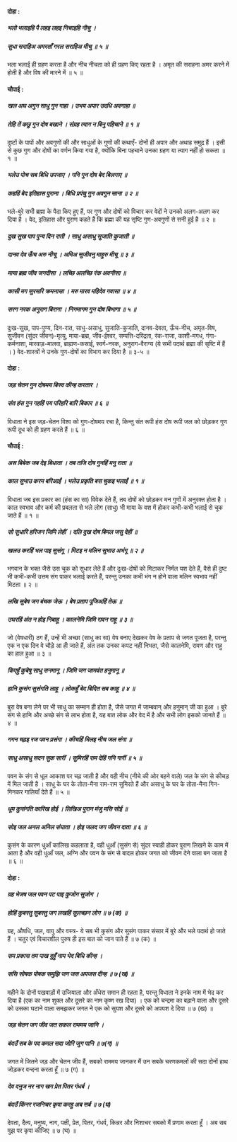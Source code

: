 #### दोहा :

##### भलो भलाइहि पै लहइ लहइ निचाइहि नीचु ।
##### सुधा सराहिअ अमरताँ गरल सराहिअ मीचु ॥ ५ ॥

भला भलाई ही ग्रहण करता है और नीच नीचता को ही ग्रहण किए रहता है । अमृत की सराहना अमर करने में होती है और विष की मारने में ॥ ५ ॥

#### चौपाई :

##### खल अघ अगुन साधु गुन गाहा । उभय अपार उदधि अवगाहा ॥
##### तेहि तें कछु गुन दोष बखाने । संग्रह त्याग न बिनु पहिचाने ॥ १ ॥

दुष्टों के पापों और अवगुणों की और साधुओं के गुणों की कथाएँ- दोनों ही अपार और अथाह समुद्र हैं । इसी से कुछ गुण और दोषों का वर्णन किया गया है, क्योंकि बिना पहचाने उनका ग्रहण या त्याग नहीं हो सकता ॥ १ ॥

##### भलेउ पोच सब बिधि उपजाए । गनि गुन दोष बेद बिलगाए ॥
##### कहहिं बेद इतिहास पुराना । बिधि प्रपंचु गुन अवगुन साना ॥ २ ॥

भले-बुरे सभी ब्रह्मा के पैदा किए हुए हैं, पर गुण और दोषों को विचार कर वेदों ने उनको अलग-अलग कर दिया है । वेद, इतिहास और पुराण कहते हैं कि ब्रह्मा की यह सृष्टि गुण-अवगुणों से सनी हुई है ॥ २ ॥

##### दुख सुख पाप पुन्य दिन राती । साधु असाधु सुजाति कुजाती ॥
##### दानव देव ऊँच अरु नीचू । अमिअ सुजीवनु माहुरु मीचू ॥ ३ ॥
##### माया ब्रह्म जीव जगदीसा । लच्छि अलच्छि रंक अवनीसा ॥
##### कासी मग सुरसरि क्रमनासा । मरु मारव महिदेव गवासा ॥ ४ ॥
##### सरग नरक अनुराग बिरागा । निगमागम गुन दोष बिभागा ॥ ५ ॥

दुःख-सुख, पाप-पुण्य, दिन-रात, साधु-असाधु, सुजाति-कुजाति, दानव-देवता, ऊँच-नीच, अमृत-विष, सुजीवन (सुंदर जीवन)-मृत्यु, माया-ब्रह्म, जीव-ईश्वर, सम्पत्ति-दरिद्रता, रंक-राजा, काशी-मगध, गंगा-कर्मनाशा, मारवाड़-मालवा, ब्राह्मण-कसाई, स्वर्ग-नरक, अनुराग-वैराग्य (ये सभी पदार्थ ब्रह्मा की सृष्टि में हैं । ) वेद-शास्त्रों ने उनके गुण-दोषों का विभाग कर दिया है ॥ ३-५ ॥

#### दोहा :

##### जड़ चेतन गुन दोषमय बिस्व कीन्ह करतार ।
##### संत हंस गुन गहहिं पय परिहरि बारि बिकार ॥ ६ ॥

विधाता ने इस जड़-चेतन विश्व को गुण-दोषमय रचा है, किन्तु संत रूपी हंस दोष रूपी जल को छोड़कर गुण रूपी दूध को ही ग्रहण करते हैं ॥ ६ ॥

#### चौपाई :

##### अस बिबेक जब देइ बिधाता । तब तजि दोष गुनहिं मनु राता ॥
##### काल सुभाउ करम बरिआईं । भलेउ प्रकृति बस चुकइ भलाईं ॥ १ ॥

विधाता जब इस प्रकार का (हंस का सा) विवेक देते हैं, तब दोषों को छोड़कर मन गुणों में अनुरक्त होता है । काल स्वभाव और कर्म की प्रबलता से भले लोग (साधु) भी माया के वश में होकर कभी-कभी भलाई से चूक जाते हैं ॥ १ ॥

##### सो सुधारि हरिजन जिमि लेहीं । दलि दुख दोष बिमल जसु देहीं ॥
##### खलउ करहिं भल पाइ सुसंगू । मिटइ न मलिन सुभाउ अभंगू ॥ २ ॥

भगवान के भक्त जैसे उस चूक को सुधार लेते हैं और दुःख-दोषों को मिटाकर निर्मल यश देते हैं, वैसे ही दुष्ट भी कभी-कभी उत्तम संग पाकर भलाई करते हैं, परन्तु उनका कभी भंग न होने वाला मलिन स्वभाव नहीं मिटता ॥ २ ॥

##### लखि सुबेष जग बंचक जेऊ । बेष प्रताप पूजिअहिं तेऊ ॥
##### उघरहिं अंत न होइ निबाहू । कालनेमि जिमि रावन राहू ॥ ३ ॥

जो (वेषधारी) ठग हैं, उन्हें भी अच्छा (साधु का सा) वेष बनाए देखकर वेष के प्रताप से जगत पूजता है, परन्तु एक न एक दिन वे चौड़े आ ही जाते हैं, अंत तक उनका कपट नहीं निभता, जैसे कालनेमि, रावण और राहु का हाल हुआ ॥ ३ ॥

##### किएहुँ कुबेषु साधु सनमानू । जिमि जग जामवंत हनुमानू ॥
##### हानि कुसंग सुसंगति लाहू । लोकहुँ बेद बिदित सब काहू ॥ ४ ॥

बुरा वेष बना लेने पर भी साधु का सम्मान ही होता है, जैसे जगत में जाम्बवान् और हनुमान् जी का हुआ । बुरे संग से हानि और अच्छे संग से लाभ होता है, यह बात लोक और वेद में है और सभी लोग इसको जानते हैं ॥ ४ ॥

##### गगन चढ़इ रज पवन प्रसंगा । कीचहिं मिलइ नीच जल संगा ॥
##### साधु असाधु सदन सुक सारीं । सुमिरहिं राम देहिं गनि गारीं ॥ ५ ॥

पवन के संग से धूल आकाश पर चढ़ जाती है और वही नीच (नीचे की ओर बहने वाले) जल के संग से कीचड़ में मिल जाती है । साधु के घर के तोता-मैना राम-राम सुमिरते हैं और असाधु के घर के तोता-मैना गिन-गिनकर गालियाँ देते हैं ॥ ५ ॥

##### धूम कुसंगति कारिख होई । लिखिअ पुरान मंजु मसि सोई ॥
##### सोइ जल अनल अनिल संघाता । होइ जलद जग जीवन दाता ॥ ६ ॥

कुसंग के कारण धुआँ कालिख कहलाता है, वही धुआँ (सुसंग से) सुंदर स्याही होकर पुराण लिखने के काम में आता है और वही धुआँ जल, अग्नि और पवन के संग से बादल होकर जगत को जीवन देने वाला बन जाता है ॥ ६ ॥

#### दोहा :

##### ग्रह भेजष जल पवन पट पाइ कुजोग सुजोग ।
##### होहिं कुबस्तु सुबस्तु जग लखहिं सुलच्छन लोग ॥ ७ (क) ॥

ग्रह, औषधि, जल, वायु और वस्त्र- ये सब भी कुसंग और सुसंग पाकर संसार में बुरे और भले पदार्थ हो जाते हैं । चतुर एवं विचारशील पुरुष ही इस बात को जान पाते हैं ॥ ७ (क) ॥

##### सम प्रकास तम पाख दुहुँ नाम भेद बिधि कीन्ह ।
##### ससि सोषक पोषक समुझि जग जस अपजस दीन्ह ॥ ७ (ख) ॥

महीने के दोनों पखवाड़ों में उजियाला और अँधेरा समान ही रहता है, परन्तु विधाता ने इनके नाम में भेद कर दिया है (एक का नाम शुक्ल और दूसरे का नाम कृष्ण रख दिया) । एक को चन्द्रमा का बढ़ाने वाला और दूसरे को उसका घटाने वाला समझकर जगत ने एक को सुयश और दूसरे को अपयश दे दिया ॥ ७ (ख) ॥

##### जड़ चेतन जग जीव जत सकल राममय जानि ।
##### बंदउँ सब के पद कमल सदा जोरि जुग पानि ॥ ७(ग) ॥

जगत में जितने जड़ और चेतन जीव हैं, सबको राममय जानकर मैं उन सबके चरणकमलों की सदा दोनों हाथ जोड़कर वन्दना करता हूँ ॥ ७ (ग) ॥

##### देव दनुज नर नाग खग प्रेत पितर गंधर्ब ।
##### बंदउँ किंनर रजनिचर कृपा करहु अब सर्ब ॥ ७ (घ)

देवता, दैत्य, मनुष्य, नाग, पक्षी, प्रेत, पितर, गंधर्व, किन्नर और निशाचर सबको मैं प्रणाम करता हूँ । अब सब मुझ पर कृपा कीजिए ॥ ७ (घ) ॥